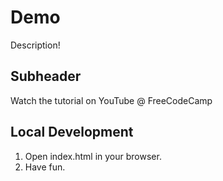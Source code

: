 # Demo

Description!

## Subheader

Watch the tutorial on YouTube @ FreeCodeCamp

## Local Development

1. Open index.html in your browser.
2. Have fun.